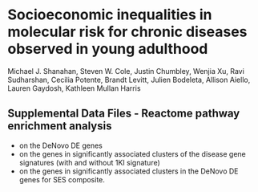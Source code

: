 # Socioeconomic inequalities in molecular risk for chronic diseases observed in young adulthood
Michael J. Shanahan, Steven W. Cole, Justin Chumbley, Wenjia Xu, Ravi Sudharshan, Cecilia Potente, Brandt Levitt, Julien Bodeleta, Allison Aiello, Lauren Gaydosh, Kathleen Mullan Harris

## Supplemental Data Files - Reactome pathway enrichment analysis
* on the DeNovo DE genes
* on the genes in significantly associated clusters of the disease gene signatures (with and without 1KI signature)
* on the genes in significantly associated clusters in the DeNovo DE genes for SES composite.
